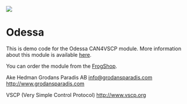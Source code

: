 <img src="http://vscp.org/images/vscp_logo.jpg">

<h1>Odessa</h1>
This is demo code for the Odessa CAN4VSCP module. More information about
this module is available <a href="http://www.grodansparadis.com/odessa/odessa.html">here</a>.

You can order the module from the <a href="http://www.frogshop.se/index.php?route=product/product&path=59&product_id=51">FrogShop</a>.

Ake Hedman
Grodans Paradis AB
info@grodansparadis.com
http://www.grodansparadis.com

VSCP (Very Simple Control Protocol) 
http://www.vscp.org
